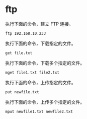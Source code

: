 # ftp

执行下面的命令，建立 FTP 连接。

```
ftp 192.168.10.233
```

执行下面的命令，下载指定的文件。

```
get file.txt
```

执行下面的命令，下载多个指定的文件。

```
mget file1.txt file2.txt
```

执行下面的命令，上传指定的文件。

```
put newfile.txt
```

执行下面的命令，上传多个指定的文件。

```
mput newfile1.txt newfile2.txt
```

